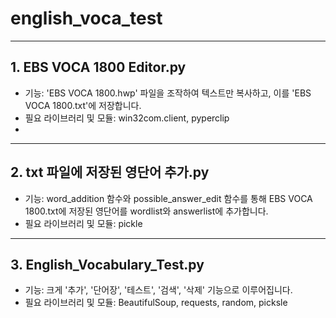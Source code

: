 # english_voca_test
***
## 1. EBS VOCA 1800 Editor.py
 - 기능: 'EBS VOCA 1800.hwp' 파일을 조작하여 텍스트만 복사하고, 이를 'EBS VOCA 1800.txt'에 저장합니다.
 - 필요 라이브러리 및 모듈: win32com.client, pyperclip
 - 
***
## 2. txt 파일에 저장된 영단어 추가.py
 - 기능: word_addition 함수와 possible_answer_edit 함수를 통해 EBS VOCA 1800.txt에 저장된 영단어를 wordlist와 answerlist에 추가합니다.
 - 필요 라이브러리 및 모듈: pickle

***
## 3. English_Vocabulary_Test.py
 - 기능: 크게 '추가', '단어장', '테스트', '검색', '삭제' 기능으로 이루어집니다.
 - 필요 라이브러리 및 모듈: BeautifulSoup, requests, random, picksle
